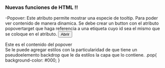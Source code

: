 ### Nuevas funciones de HTML !!

-Popover: Este atributo permite mostrar una especie de tooltip. Para poder ver contenido de manera dinamica.
Se debe crear un button con el atributo popovertarget que haga referencia a una etiqueta cuyo id sea el mismo que se coloque en el atributo.
        <button class="btn" popovertarget="popover" > Abrir </button>
        <article id="popover" class="pop" > Este es el contenido del popover </article>
Se le puede agregar estilos con la particularidad de que tiene un pseudoelemento backdrop que le da estilos la capa que lo contiene.
.pop{
background-color: #000;
}
